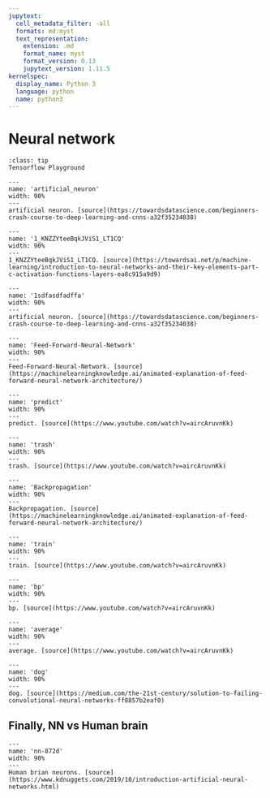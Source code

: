 ```yaml
---
jupytext:
  cell_metadata_filter: -all
  formats: md:myst
  text_representation:
    extension: .md
    format_name: myst
    format_version: 0.13
    jupytext_version: 1.11.5
kernelspec:
  display_name: Python 3
  language: python
  name: python3
---
```


# Neural network

```{admonition} Tip
:class: tip
Tensorflow Playground
```


```{figure} ../../../images/nn/artificial_neuron.png
---
name: 'artificial_neuron'
width: 90%
---
artificial neuron. [source](https://towardsdatascience.com/beginners-crash-course-to-deep-learning-and-cnns-a32f35234038)
```


```{figure} ../../../images/nn/1_KNZZYteeBqkJViS1_LT1CQ.gif
---
name: '1_KNZZYteeBqkJViS1_LT1CQ'
width: 90%
---
1_KNZZYteeBqkJViS1_LT1CQ. [source](https://towardsai.net/p/machine-learning/introduction-to-neural-networks-and-their-key-elements-part-c-activation-functions-layers-ea8c915a9d9)
```

```{figure} ../../../images/nn/1sdfasdfadffa.gif
---
name: '1sdfasdfadffa'
width: 90%
---
artificial neuron. [source](https://towardsdatascience.com/beginners-crash-course-to-deep-learning-and-cnns-a32f35234038)
```


```{figure} ../../../images/nn/Feed-Forward-Neural-Network.gif
---
name: 'Feed-Forward-Neural-Network'
width: 90%
---
Feed-Forward-Neural-Network. [source](https://machinelearningknowledge.ai/animated-explanation-of-feed-forward-neural-network-architecture/)
```

```{figure} ../../../images/nn/predict.gif
---
name: 'predict'
width: 90%
---
predict. [source](https://www.youtube.com/watch?v=aircAruvnKk)
```

```{figure} ../../../images/nn/trash.gif
---
name: 'trash'
width: 90%
---
trash. [source](https://www.youtube.com/watch?v=aircAruvnKk)
```


```{figure} ../../../images/nn/Backpropagation.gif
---
name: 'Backpropagation'
width: 90%
---
Backpropagation. [source](https://machinelearningknowledge.ai/animated-explanation-of-feed-forward-neural-network-architecture/)
```

```{figure} ../../../images/nn/train.gif
---
name: 'train'
width: 90%
---
train. [source](https://www.youtube.com/watch?v=aircAruvnKk)
```

```{figure} ../../../images/nn/bp.gif
---
name: 'bp'
width: 90%
---
bp. [source](https://www.youtube.com/watch?v=aircAruvnKk)
```

```{figure} ../../../images/nn/average.gif
---
name: 'average'
width: 90%
---
average. [source](https://www.youtube.com/watch?v=aircAruvnKk)
```

```{figure} ../../../images/nn/dog.gif
---
name: 'dog'
width: 90%
---
dog. [source](https://medium.com/the-21st-century/solution-to-failing-convolutional-neural-networks-ff8857b2eaf0)
```


## Finally, NN vs Human brain

```{figure} ../../../images/nn/nn-872d.gif
---
name: 'nn-872d'
width: 90%
---
Human brian neurons. [source](https://www.kdnuggets.com/2019/10/introduction-artificial-neural-networks.html)
```

